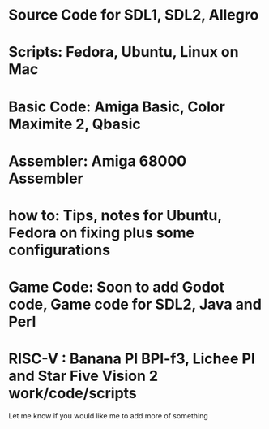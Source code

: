 # Source Code for SDL1, SDL2, Allegro<br>
# Scripts: Fedora, Ubuntu, Linux on Mac<br>
# Basic Code: Amiga Basic, Color Maximite 2, Qbasic<br>
# Assembler: Amiga 68000 Assembler<br>
# how to: Tips, notes for Ubuntu, Fedora on fixing plus some configurations<br>
# Game Code:  Soon to add Godot code, Game code for SDL2, Java and Perl<br>
# RISC-V : Banana PI BPI-f3, Lichee PI and Star Five Vision 2 work/code/scripts<br>

Let me know if you would like me to add more of something
